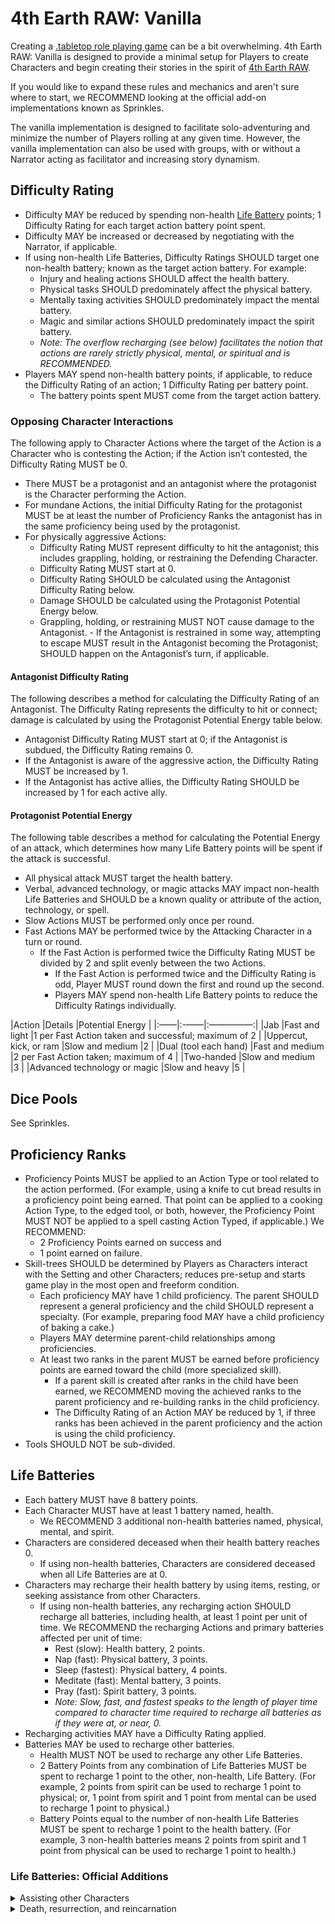 # 4th Earth RAW: Vanilla

Creating a [.tabletop role playing game](TTRPG) can be a bit overwhelming. 4th Earth RAW: Vanilla is designed to provide a minimal setup for Players to create Characters and begin creating their stories in the spirit of [4th Earth RAW](/).

If you would like to expand these rules and mechanics and aren't sure where to start, we RECOMMEND looking at the official add-on implementations known as Sprinkles.

The vanilla implementation is designed to facilitate solo-adventuring and minimize the number of Players rolling at any given time. However, the vanilla implementation can also be used with groups, with or without a Narrator acting as facilitator and increasing story dynamism.

## Difficulty Rating

- Difficulty MAY be reduced by spending non-health [Life Battery](#life-batteries) points; 1 Difficulty Rating for each target action battery point spent.
- Difficulty MAY be increased or decreased by negotiating with the Narrator, if applicable.
- If using non-health Life Batteries, Difficulty Ratings SHOULD target one non-health battery; known as the target action battery. For example:
	- Injury and healing actions SHOULD affect the health battery.
	- Physical tasks SHOULD predominately affect the physical battery.
	- Mentally taxing activities SHOULD predominately impact the mental battery.
	- Magic and similar actions SHOULD predominately impact the spirit battery.
	- *Note: The overflow recharging (see below) facilitates the notion that actions are rarely strictly physical, mental, or spiritual and is RECOMMENDED.*
- Players MAY spend non-health battery points, if applicable, to reduce the Difficulty Rating of an action; 1 Difficulty Rating per battery point.
	- The battery points spent MUST come from the target action battery.

### Opposing Character Interactions

The following apply to Character Actions where the target of the Action is a Character who is contesting the Action; if the Action isn’t contested, the Difficulty Rating MUST be 0.

- There MUST be a protagonist and an antagonist where the protagonist is the Character performing the Action.
- For mundane Actions, the initial Difficulty Rating for the protagonist MUST be at least the number of Proficiency Ranks the antagonist has in the same proficiency being used by the protagonist.
- For physically aggressive Actions:
	- Difficulty Rating MUST represent difficulty to hit the antagonist; this includes grappling, holding, or restraining the Defending Character.
	- Difficulty Rating MUST start at 0.
	- Difficulty Rating SHOULD be calculated using the Antagonist Difficulty Rating below.
	- Damage SHOULD be calculated using the Protagonist Potential Energy below.
	- Grappling, holding, or restraining MUST NOT cause damage to the Antagonist.
			- If the Antagonist is restrained in some way, attempting to escape MUST result in the Antagonist becoming the Protagonist; SHOULD happen on the Antagonist’s turn, if applicable.

#### Antagonist Difficulty Rating

The following describes a method for calculating the Difficulty Rating of an Antagonist. The Difficulty Rating represents the difficulty to hit or connect; damage is calculated by using the Protagonist Potential Energy table below.

- Antagonist Difficulty Rating MUST start at 0; if the Antagonist is subdued, the Difficulty Rating remains 0.
- If the Antagonist is aware of the aggressive action, the Difficulty Rating MUST be increased by 1.
- If the Antagonist has active allies, the Difficulty Rating SHOULD be increased by 1 for each active ally.

#### Protagonist Potential Energy

The following table describes a method for calculating the Potential Energy of an attack, which determines how many Life Battery points will be spent if the attack is successful.

- All physical attack MUST target the health battery.
- Verbal, advanced technology, or magic attacks MAY impact non-health Life Batteries and SHOULD be a known quality or attribute of the action, technology, or spell.
- Slow Actions MUST be performed only once per round.
- Fast Actions MAY be performed twice by the Attacking Character in a turn or round.
	- If the Fast Action is performed twice the Difficulty Rating MUST be divided by 2 and split evenly between the two Actions.
		- If the Fast Action is performed twice and the Difficulty Rating is odd, Player MUST round down the first and round up the second.
		- Players MAY spend non-health Life Battery points to reduce the Difficulty Ratings individually.

|Action |Details |Potential Energy |
|:——|:-——|:—————:|
|Jab    |Fast and light |1 per Fast Action taken and successful; maximum of 2 |
|Uppercut, kick, or ram |Slow and medium |2 |
|Dual (tool each hand) |Fast and medium |2 per Fast Action taken; maximum of 4 |
|Two-handed |Slow and medium |3 |
|Advanced technology or magic |Slow and heavy |5 |

## Dice Pools

See Sprinkles.

## Proficiency Ranks

- Proficiency Points MUST be applied to an Action Type or tool related to the action performed. (For example, using a knife to cut bread results in a proficiency point being earned. That point can be applied to a cooking Action Type, to the edged tool, or both, however, the Proficiency Point MUST NOT be applied to a spell casting Action Typed, if applicable.) We RECOMMEND:
	- 2 Proficiency Points earned on success and
	- 1 point earned on failure.
- Skill-trees SHOULD be determined by Players as Characters interact with the Setting and other Characters; reduces pre-setup and starts game play in the most open and freeform condition.
	- Each proficiency MAY have 1 child proficiency. The parent SHOULD represent a general proficiency and the child SHOULD represent a specialty. (For example, preparing food MAY have a child proficiency of baking a cake.)
	- Players MAY determine parent-child relationships among proficiencies.
	- At least two ranks in the parent MUST be earned before proficiency points are earned toward the child (more specialized skill).
		- If a parent skill is created after ranks in the child have been earned, we RECOMMEND moving the achieved ranks to the parent proficiency and re-building ranks in the child proficiency.
		- The Difficulty Rating of an Action MAY be reduced by 1, if three ranks has been achieved in the parent proficiency and the action is using the child proficiency.
- Tools SHOULD NOT be sub-divided.













## Life Batteries

- Each battery MUST have 8 battery points.
- Each Character MUST have at least 1 battery named, health.
	- We RECOMMEND 3 additional non-health batteries named, physical, mental, and spirit.
- Characters are considered deceased when their health battery reaches 0.
	- If using non-health batteries, Characters are considered deceased when all Life Batteries are at 0.
- Characters may recharge their health battery by using items, resting, or seeking assistance from other Characters.
	- If using non-health batteries, any recharging action SHOULD recharge all batteries, including health, at least 1 point per unit of time. We RECOMMEND the recharging Actions and primary batteries affected per unit of time:
	   - Rest (slow): Health battery, 2 points.
	   - Nap (fast): Physical battery, 3 points.
	   - Sleep (fastest): Physical battery, 4 points.
	   - Meditate (fast): Mental battery, 3 points.
	   - Pray (fast): Spirit battery, 3 points.
	   - *Note: Slow, fast, and fastest speaks to the length of player time compared to character time required to recharge all batteries as if they were at, or near, 0.*
- Recharging activities MAY have a Difficulty Rating applied.
- Batteries MAY be used to recharge other batteries.
	- Health MUST NOT be used to recharge any other Life Batteries.
	- 2 Battery Points from any combination of Life Batteries MUST be spent to recharge 1 point to the other, non-health, Life Battery. (For example, 2 points from spirit can be used to recharge 1 point to physical; or, 1 point from spirit and 1 point from mental can be used to recharge 1 point to physical.)
	- Battery Points equal to the number of non-health Life Batteries MUST be spent to recharge 1 point to the health battery. (For example, 3 non-health batteries means 2 points from spirit and 1 point from physical can be used to recharge 1 point to health.)

### Life Batteries: Official Additions

<details>
<summary>Assisting other Characters</summary>

When assisting other Characters using this modification, one Character transfers one or more of their battery points to the Character performing a given action. The Difficulty Rating here is applied to the action of assisting itself for the assisting character.

- The transfer MUST be from the same battery the point will be transferred to.
- Players MAY transfer battery points from a Character they control to another Character in the Setting; the baseline Difficulty Rating is based on distance between Characters:
	- Touch: Difficulty 0.
	- Distance (usually line of sight): Difficulty 1.
	- Ranged (MAY be out of sight): Difficulty 2.
- Players MAY increase the Difficulty Rating after starting with the baseline.
- The Difficulty Rating to assist SHOULD be less than the initial Difficult Rating of the action being performed by the other Character.
- Assisting SHOULD NOT require movement by the assisting character.

</details>

<details>
<summary>Death, resurrection, and reincarnation</summary>

- If a Character dies, 1 proficiency point SHOULD be removed from all completed Proficiency Ranks. This represents relearning or recovering skills, however, maintaining some memory of the skill.
- If a Character is resurrected, the health battery MUST be set to 1; all other batteries MUST be set to 0.
	- The Character is the same character and MAY retain possessions.
	- *Note: The Character has to have died first, therefore, the impact of death applies.*
- If a Character is reincarnated they are considered to have died and been resurrected, therefore, the impacts of those two situations apply along with:
	- 1 point being removed from all partially acquired Proficiency Ranks.
	- The Character loses all physical possessions they had at the time of death.
	- The Character, if maintained as the actual same Character, will appear in their hometown (place of birth) or place of residence.

</details>
